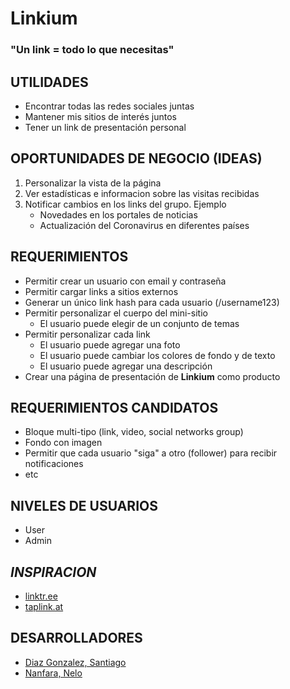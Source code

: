 # Linkium
### **"Un link = todo lo que necesitas"**

## UTILIDADES
- Encontrar todas las redes sociales juntas
- Mantener mis sitios de interés juntos
- Tener un link de presentación personal

## OPORTUNIDADES DE NEGOCIO (IDEAS)
1. Personalizar la vista de la página
2. Ver estadísticas e informacion sobre las visitas recibidas
3. Notificar cambios en los links del grupo. Ejemplo
	- Novedades en los portales de noticias
	- Actualización del Coronavirus en diferentes países
	
## REQUERIMIENTOS
- Permitir crear un usuario con email y contraseña
- Permitir cargar links a sitios externos
- Generar un único link hash para cada usuario (/username123)
- Permitir personalizar el cuerpo del mini-sitio
    - El usuario puede elegir de un conjunto de temas
- Permitir personalizar cada link
    - El usuario puede agregar una foto
    - El usuario puede cambiar los colores de fondo y de texto
    - El usuario puede agregar una descripción
- Crear una página de presentación de __Linkium__ como producto

## REQUERIMIENTOS CANDIDATOS
- Bloque multi-tipo (link, video, social networks group)
- Fondo con imagen
- Permitir que cada usuario "siga" a otro (follower) para recibir notificaciones 
- etc


## NIVELES DE USUARIOS
- User
- Admin
    
## _INSPIRACION_
- [linktr.ee](https://linktr.ee)
- [taplink.at](https://taplink.at/)

## DESARROLLADORES
- [Diaz Gonzalez, Santiago](https://gitlab.com/SantiagoDiazGonzalez "Santi GitLab")
- [Nanfara, Nelo](https://gitlab.com/NNelo "Nelo GitLab")
